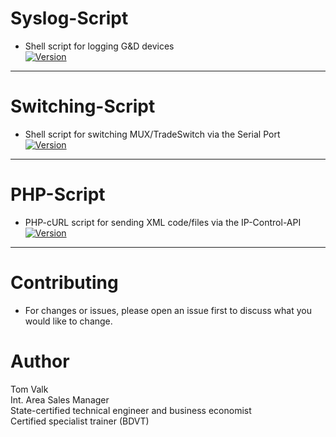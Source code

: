 # Syslog-Script
- Shell script for logging G&D devices <br/>
[![Version](https://img.shields.io/badge/Version-5.0.0-brightgreen.svg)](https://github.com/tomvalk/Pi-G-D-Scripts/tree/master/Syslog)

---------

# Switching-Script
- Shell script for switching MUX/TradeSwitch via the Serial Port <br/>
[![Version](https://img.shields.io/badge/Version-1.0.0-brightgreen.svg)](https://github.com/tomvalk/Pi-G-D-Scripts/tree/master/Switching)

---------

# PHP-Script
- PHP-cURL script for sending XML code/files via the IP-Control-API
[![Version](https://img.shields.io/badge/Version-1.0.0-brightgreen.svg)](https://github.com/tomvalk/Pi-G-D-Scripts/tree/master/PHP)

---------

# Contributing
- For changes or issues, please open an issue first to discuss what you would like to change. <br/>

# Author
Tom Valk   <br/>
Int. Area Sales Manager  <br/>
State-certified technical engineer and business economist <br/>
Certified specialist trainer (BDVT)
